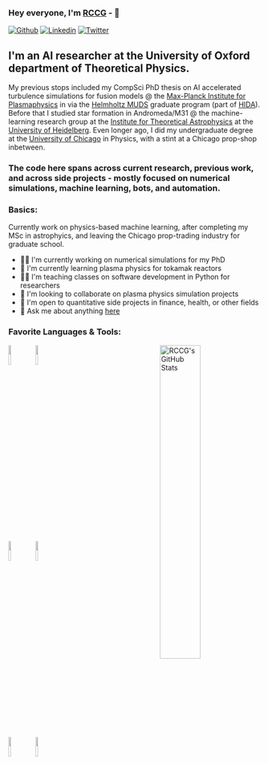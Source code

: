 ### Hey everyone, I'm [RCCG](https://www.the-rccg.github.io/) -  👋
<!-- Your badges
You can use the website to generate badges: https://shields.io/
[![Gmail](https://img.shields.io/badge/-Gmail-Red?style=flat-square&logo=Gmail&logoColor=white&link=mailto:firstname.lastname@gmail.com)](mailto:firstname.lastname@gmail.com)
[![Outlook](https://img.shields.io/badge/-Outlook-0078D4?style=flat&logo=Microsoft-Outlook&logoColor=white&link=mailto:firstname.lastname@outlook.com)](mailto:firstname.lastname@outlook.com)
-->

[![Github](https://img.shields.io/badge/-Github-000?style=flat&logo=Github&logoColor=white)](https://github.com/the-rccg)
[![Linkedin](https://img.shields.io/badge/-LinkedIn-blue?style=flat&logo=Linkedin&logoColor=white)](https://www.linkedin.com/in/robin-greif/)
[![Twitter](https://img.shields.io/twitter/url?style=social&url=https%3A%2F%2Ftwitter.com%2FMartinFerianc)](https://twitter.com/robinccg)

<!-- Your title -->

## I'm an AI researcher at the University of Oxford department of Theoretical Physics.  
My previous stops included my CompSci PhD thesis on AI accelerated turbulence simulations for fusion models @ the [Max-Planck Institute for Plasmaphysics](https://www.ipp.mpg.de/) in via the [Helmholtz MUDS](https://www.github.com/mu-ds) graduate program (part of [HIDA](https://www.helmholtz-hida.de/en/)). 
Before that I studied star formation in Andromeda/M31 @ the machine-learning research group at the [Institute for Theoretical Astrophysics](https://www.ita.uni-heidelberg.de/research/klessen/science/starformation.shtml) at the [University of Heidelberg](https://www.uni-heidelberg.de/en).
Even longer ago, I did my undergraduate degree at the [University of Chicago](https://www.uchicago.edu/) in Physics, with a stint at a Chicago prop-shop inbetween.

### The code here spans across current research, previous work, and across side projects - mostly focused on numerical simulations, machine learning, bots, and automation.


<!-- Talking about you -->
### Basics:

Currently work on physics-based machine learning, after completing my MSc in astrophyics, and leaving the Chicago prop-trading industry for graduate school.

- 👨‍💻 I'm currently working on numerical simulations for my PhD
- 🌱 I'm currently learning plasma physics for tokamak reactors
- 👨‍🏫 I'm teaching classes on software development in Python for researchers
- 👯 I'm looking to collaborate on plasma physics simulation projects
- 💼 I'm open to quantitative side projects in finance, health, or other fields
- 💬 Ask me about anything [here](https://github.com/the-rccg/the-rccg/issues)


### Favorite Languages & Tools:

<p>
  <a href="https://github-readme-stats.vercel.app/api?username=the-rccg&show_icons=true&hide_border=true&count_private=true">
    <img width="40%" align="right" alt="RCCG's GitHub Stats" src="https://github-readme-stats.vercel.app/api?username=the-rccg&show_icons=true&hide_border=true&count_private=true" />
  </a>

  <!-- Your languages and tools. Be careful with the alignment.
  You can use this sites to get logos: https://www.vectorlogo.zone or https://simpleicons.org/
  -->
  <code><img width="10%" src="https://www.vectorlogo.zone/logos/python/python-ar21.svg"></code>
  <code><img width="10%" src="https://numba.pydata.org/_static/numba-blue-horizontal-rgb.svg"></code>
  <br />
  <code><img width="10%" src="https://www.vectorlogo.zone/logos/plot_ly/plot_ly-ar21.svg"></code>
  <code><img width="10%" src="https://www.vectorlogo.zone/logos/jupyter/jupyter-ar21.svg"></code>
  <br />
  <code><img width="10%" src="https://www.vectorlogo.zone/logos/git-scm/git-scm-ar21.svg"></code>
  <code><img width="10%" src="https://www.vectorlogo.zone/logos/visualstudio_code/visualstudio_code-ar21.svg"></code>
  <br />
</p>
